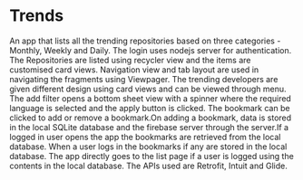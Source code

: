 # Trends
An app that lists all the trending repositories based on three categories - Monthly, Weekly and Daily.
The login uses nodejs server for authentication.
The Repositories are listed using recycler view and the items are customised card views.
Navigation view and tab layout are used in navigating the fragments using Viewpager.
The trending developers are given different design using card views and can be viewed through menu.
The add filter opens a bottom sheet view with a spinner where the required language is selected and the apply button is clicked.
The bookmark can be clicked to add or remove a bookmark.On adding a bookmark, data is stored in the local SQLite database and the 
firebase server through the server.If a logged in user opens the app the bookmarks are retrieved from the local database.
When a user logs in the bookmarks if any are stored in the local database. The app directly goes to the list page if a user is logged 
using the contents in the local database. The APIs used are Retrofit, Intuit and Glide.


